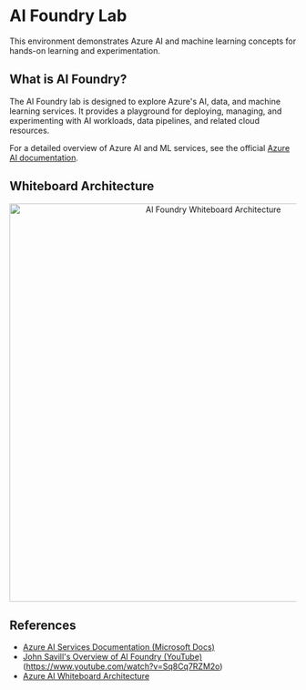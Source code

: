 # AI Foundry Lab

This environment demonstrates Azure AI and machine learning concepts for hands-on learning and experimentation.

## What is AI Foundry?
The AI Foundry lab is designed to explore Azure's AI, data, and machine learning services. It provides a playground for deploying, managing, and experimenting with AI workloads, data pipelines, and related cloud resources.

For a detailed overview of Azure AI and ML services, see the official [Azure AI documentation](https://learn.microsoft.com/en-us/azure/ai-services/).

## Whiteboard Architecture
<div align="center">
<img src="https://raw.githubusercontent.com/johnthebrit/RandomStuff/master/Whiteboards/AzureAIFoundry.png" alt="AI Foundry Whiteboard Architecture" width="700"/>
</div>

## References
- [Azure AI Services Documentation (Microsoft Docs)](https://learn.microsoft.com/en-us/azure/ai-services/)
- [John Savill's Overview of AI Foundry (YouTube)](https://img.youtube.com/vi/Sq8Cq7RZM2o/0.jpg)(https://www.youtube.com/watch?v=Sq8Cq7RZM2o)
- [Azure AI Whiteboard Architecture](https://github.com/johnthebrit/RandomStuff/raw/master/Whiteboards/AzureAI.png)

